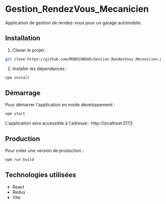 # Gestion_RendezVous_Mecanicien

Application de gestion de rendez-vous pour un garage automobile.

## Installation

1. Cloner le projet :
```bash
git clone https://github.com/MORDIONGUE/Gestion_RendezVous_Mecanicien.git
```

2. Installer les dépendances :
```bash
npm install
```

## Démarrage

Pour démarrer l'application en mode développement :
```bash
npm start
```

L'application sera accessible à l'adresse : http://localhost:5173

## Production

Pour créer une version de production :
```bash
npm run build
```

## Technologies utilisées

- React
- Redux
- Vite